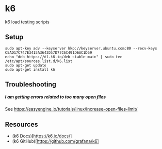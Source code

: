 # k6

 k6 load testing scripts

## Setup
```
sudo apt-key adv --keyserver hkp://keyserver.ubuntu.com:80 --recv-keys C5AD17C747E3415A3642D57D77C6C491D6AC1D69
echo "deb https://dl.k6.io/deb stable main" | sudo tee /etc/apt/sources.list.d/k6.list
sudo apt-get update
sudo apt-get install k6
```

## Troubleshooting 

##### I am getting errors related to too many open files
See https://easyengine.io/tutorials/linux/increase-open-files-limit/

## Resources

- (k6 Docs)[https://k6.io/docs/]
- (k6 GitHub)[https://github.com/grafana/k6]